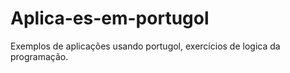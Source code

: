 # Aplica-es-em-portugol
Exemplos de aplicações usando portugol, exercícios de logica da programação.
